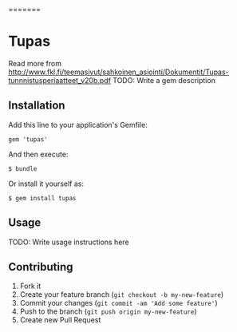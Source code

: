 =======
# Tupas

Read more from http://www.fkl.fi/teemasivut/sahkoinen_asiointi/Dokumentit/Tupas-tunnnistusperiaatteet_v20b.pdf
TODO: Write a gem description

## Installation

Add this line to your application's Gemfile:

    gem 'tupas'

And then execute:

    $ bundle

Or install it yourself as:

    $ gem install tupas

## Usage

TODO: Write usage instructions here

## Contributing

1. Fork it
2. Create your feature branch (`git checkout -b my-new-feature`)
3. Commit your changes (`git commit -am 'Add some feature'`)
4. Push to the branch (`git push origin my-new-feature`)
5. Create new Pull Request
